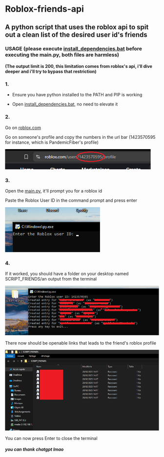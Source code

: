 # Roblox-friends-api
## A python script that uses the roblox api to spit out a clean list of the desired user id's friends

### USAGE (please execute [install_dependencies.bat](https://github.com/PandoffYT/Roblox-friends-api/blob/main/install_dependencies.bat) before executing the main.py, both files are harmless)
#### (The output limit is 200, this limitation comes from roblox's api, i'll dive deeper and i'll try to bypass that restriction)

### 1.

- Ensure you have python installed to the PATH and PIP is working

- Open [install_dependencies.bat](https://github.com/PandoffYT/Roblox-friends-api/blob/main/install_dependencies.bat), no need to elevate it

### 2.

Go on [roblox.com](https://roblox.com)

Go on someone's profile and copy the numbers in the url bar (1423570595 for instance, which is PandemicFiber's profile)

![Copy the numbers in the url](./images/url.png)

### 3.

Open the [main.py](https://github.com/PandoffYT/Roblox-friends-api/blob/main/main.py), it'll prompt you for a roblox id

Paste the Roblox User ID in the command prompt and press enter
    
![Prompt for ID](./images/promptforid.png)

### 4.

If it worked, you should have a folder on your desktop named SCRIPT_FRIENDS/an output from the terminal

![Output from the terminal](./images/output.png)

There now should be openable links that leads to the friend's roblox profile

![The folder should look like that](./images/folder.png)

You can now press Enter to close the terminal
    



##### you can thank chatgpt lmao
